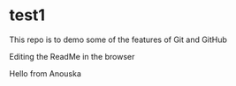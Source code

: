 # test1

This repo is to demo some of the features of Git and GitHub


Editing the ReadMe in the browser

Hello from Anouska

